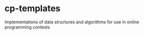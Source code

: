# cp-templates
Implementations of data structures and algorithms for use in online programming contests
